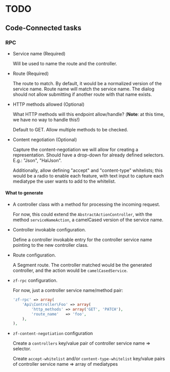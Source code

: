 TODO
====

Code-Connected tasks
--------------------

### RPC

- Service name (Required)
  
  Will be used to name the route and the controller.

- Route (Required)

  The route to match. By default, it would be a normalized version of the service name.
  Route name will match the service name. The dialog should not allow submitting
  if another route with that name exists.

- HTTP methods allowed (Optional)

  What HTTP methods will this endpoint allow/handle? (**Note**: at this time,
  we have no way to handle this!)

  Default to GET. Allow multiple methods to be checked.

- Content negotiation (Optional)

  Capture the content-negotiation we will allow for creating a representation.
  Should have a drop-down for already defined selectors. E.g.: "Json",
  "HalJson".

  Additionally, allow defining "accept" and "content-type" whitelists; this
  would be a radio to enable each feature, with text input to capture each
  mediatype the user wants to add to the whitelist.

#### What to generate

- A controller class with a method for processing the incoming request.

  For now, this could extend the `AbstractActionController`, with the method
  `serviceNameAction`, a camelCased version of the service name.

- Controller invokable configuration.

  Define a controller invokable entry for the controller service name pointing to
  the new controller class.

- Route configuration.

  A Segment route. The controller matched would be the generated controller,
  and the action would be `camelCasedService`.

- `zf-rpc` configuration.

  For now, just a controller service name/method pair:

  ```php
  'zf-rpc' => array(
      'Api\Controller\Foo' => array(
          'http_methods' => array('GET', 'PATCH'),
          'route_name'   => 'foo',
      ),
  ),
  ```

- `zf-content-negotiation` configuration

  Create a `controllers` key/value pair of controller service name => selector.

  Create `accept-whitelist` and/or `content-type-whitelist` key/value pairs of
  controller service name => array of mediatypes
